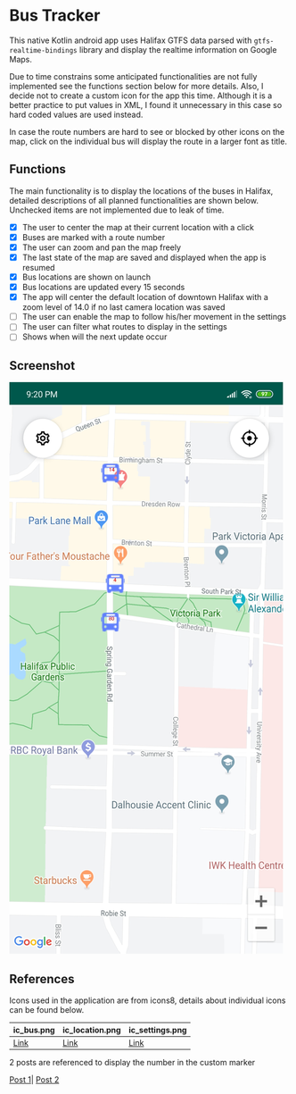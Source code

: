 # Bus Tracker

This native Kotlin android app uses Halifax GTFS data parsed with `gtfs-realtime-bindings` library and display the realtime information on Google Maps. 

Due to time constrains some anticipated functionalities are not fully implemented see the functions section below for more details. Also, I decide not to create a custom icon for the app this time. Although it is a better practice to put values in XML, I found it unnecessary in this case so hard coded values are used instead.  

In case the route numbers are hard to see or blocked by other icons on the map, click on the individual bus will display the route in a larger font as title. 

## Functions

The main functionality is to display the locations of the buses in Halifax, detailed descriptions of all planned functionalities are shown below. Unchecked items are not implemented due to leak of time.

- [x] The user to center the map at their current location with a click 
- [x] Buses are marked with a route number
- [x] The user can zoom and pan the map freely
- [x] The last state of the map are saved and displayed when the app is resumed
- [x] Bus locations are shown on launch
- [x] Bus locations are updated every 15 seconds
- [x] The app will center the default location of downtown Halifax with a zoom level of 14.0 if no last camera location was saved
- [ ] The user can enable the map to follow his/her movement in the settings
- [ ] The user can filter what routes to display in the settings
- [ ] Shows when will the next update occur

## Screenshot

![Screenshot](Screenshot.jpg)

## References

Icons used in the application are from icons8, details about individual icons can be found below.

| ic_bus.png                                  | ic_location.png                              | ic_settings.png                                   |
| ------------------------------------------- | -------------------------------------------- | ------------------------------------------------- |
| [Link](https://icons8.com/web-app/9351/bus) | [Link](https://icons8.com/web-app/8209/hunt) | [Link](https://icons8.com/web-app/82535/settings) |

2 posts are referenced to display the number in the custom marker

[Post 1](https://stackoverflow.com/questions/24716987/using-an-xml-layout-for-a-google-map-marker-for-android)| [Post 2](https://stackoverflow.com/questions/15001455/saving-canvas-to-bitmap-on-android)

